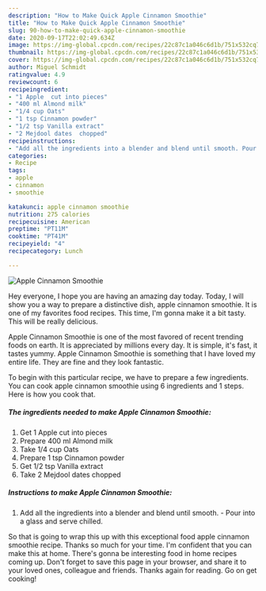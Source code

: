 ```yaml
---
description: "How to Make Quick Apple Cinnamon Smoothie"
title: "How to Make Quick Apple Cinnamon Smoothie"
slug: 90-how-to-make-quick-apple-cinnamon-smoothie
date: 2020-09-17T22:02:49.634Z
image: https://img-global.cpcdn.com/recipes/22c87c1a046c6d1b/751x532cq70/apple-cinnamon-smoothie-recipe-main-photo.jpg
thumbnail: https://img-global.cpcdn.com/recipes/22c87c1a046c6d1b/751x532cq70/apple-cinnamon-smoothie-recipe-main-photo.jpg
cover: https://img-global.cpcdn.com/recipes/22c87c1a046c6d1b/751x532cq70/apple-cinnamon-smoothie-recipe-main-photo.jpg
author: Miguel Schmidt
ratingvalue: 4.9
reviewcount: 6
recipeingredient:
- "1 Apple  cut into pieces"
- "400 ml Almond milk"
- "1/4 cup Oats"
- "1 tsp Cinnamon powder"
- "1/2 tsp Vanilla extract"
- "2 Mejdool dates  chopped"
recipeinstructions:
- "Add all the ingredients into a blender and blend until smooth. Pour into a glass and serve chilled."
categories:
- Recipe
tags:
- apple
- cinnamon
- smoothie

katakunci: apple cinnamon smoothie 
nutrition: 275 calories
recipecuisine: American
preptime: "PT11M"
cooktime: "PT41M"
recipeyield: "4"
recipecategory: Lunch

---
```



![Apple Cinnamon Smoothie](https://img-global.cpcdn.com/recipes/22c87c1a046c6d1b/751x532cq70/apple-cinnamon-smoothie-recipe-main-photo.jpg)

Hey everyone, I hope you are having an amazing day today. Today, I will show you a way to prepare a distinctive dish, apple cinnamon smoothie. It is one of my favorites food recipes. This time, I'm gonna make it a bit tasty. This will be really delicious.

Apple Cinnamon Smoothie is one of the most favored of recent trending foods on earth. It is appreciated by millions every day. It is simple, it's fast, it tastes yummy. Apple Cinnamon Smoothie is something that I have loved my entire life. They are fine and they look fantastic.




To begin with this particular recipe, we have to prepare a few ingredients. You can cook apple cinnamon smoothie using 6 ingredients and 1 steps. Here is how you cook that.

##### The ingredients needed to make Apple Cinnamon Smoothie:

1. Get 1 Apple  cut into pieces
1. Prepare 400 ml Almond milk
1. Take 1/4 cup Oats
1. Prepare 1 tsp Cinnamon powder
1. Get 1/2 tsp Vanilla extract
1. Take 2 Mejdool dates  chopped




##### Instructions to make Apple Cinnamon Smoothie:

1. Add all the ingredients into a blender and blend until smooth. - Pour into a glass and serve chilled.




So that is going to wrap this up with this exceptional food apple cinnamon smoothie recipe. Thanks so much for your time. I'm confident that you can make this at home. There's gonna be interesting food in home recipes coming up. Don't forget to save this page in your browser, and share it to your loved ones, colleague and friends. Thanks again for reading. Go on get cooking!
